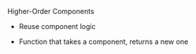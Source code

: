 Higher-Order Components

- Reuse component logic

- Function that takes a component, returns a new one